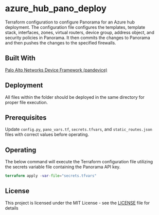 # azure_hub_pano_deploy

Terraform configuration to configure Panorama for an Azure hub deployment. The configuration file configures the templates, template stack, interfaces, zones, virtual routers, device group, address object, and security policies in Panorama.  It then commits the changes to Panorama and then pushes the changes to the specified firewalls.

## Built With

[Palo Alto Networks Device Framework (pandevice)](https://github.com/PaloAltoNetworks/pandevice)

## Deployment

All files within the folder should be deployed in the same directory for proper file execution.

## Prerequisites

Update `config.py`, `pano_vars.tf`, `secrets.tfvars`, and `static_routes.json` files with correct values before operating.

## Operating

The below command will execute the Terraform configuration file utilizing the secrets variable file containing the Panorama API key.

```terraform
terraform apply -var-file="secrets.tfvars"
```

## License

This project is licensed under the MIT License - see the [LICENSE](LICENSE) file for details
